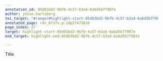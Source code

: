 ```yaml
---
annotation_id: 85d03bd2-9bfb-4c57-b3a4-6abd5b77987e
author: jesse.karlsberg
tei_target: "#range(#highlight-start-85d03bd2-9bfb-4c57-b3a4-6abd5b77987e, #highlight-end-85d03bd2-9bfb-4c57-b3a4-6abd5b77987e)"
annotated_page: rdx_b73fx.p.idp27473616
page_index: 27
target: highlight-start-85d03bd2-9bfb-4c57-b3a4-6abd5b77987e
end_target: highlight-end-85d03bd2-9bfb-4c57-b3a4-6abd5b77987e

---
```

Title